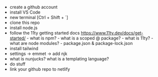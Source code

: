 - create a github account
- install VS Code
- new terminal [Ctrl + Shift + `]
- clone this repo
- install node.js
- follow the 11ty getting started docs https://www.11ty.dev/docs/get-started/
      - what is npm?
      - what is a scoped @ package?
      - what is 11ty?
      - what are node modules?
      - package.json & package-lock.json
- install tailwind
- settings -> emmet -> add njk
- what is nunjucks? what is a templating language?
- do stuff
- link your github repo to netlify
